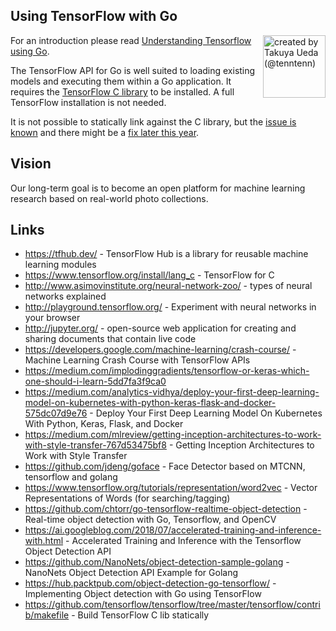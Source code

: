## Using TensorFlow with Go ##

<img align="right" width="100" height="100" src="https://photoprism.org/images/tensorgologo.png" alt="created by Takuya Ueda (@tenntenn)">

For an introduction please read [Understanding Tensorflow using Go](https://pgaleone.eu/tensorflow/go/2017/05/29/understanding-tensorflow-using-go/).

The TensorFlow API for Go is well suited to loading existing models and executing them within a Go application. It requires the [TensorFlow C library](https://www.tensorflow.org/install/lang_c) to be installed. A full TensorFlow installation is not needed.

It is not possible to statically link against the C library, but the [issue is known](https://github.com/tensorflow/tensorflow/issues/15563) and there might be a [fix later this year](https://github.com/bazelbuild/bazel/issues/1920). 

## Vision ##

Our long-term goal is to become an open platform for machine learning research based on real-world photo collections.

## Links ##
- https://tfhub.dev/ - TensorFlow Hub is a library for reusable machine learning modules
- https://www.tensorflow.org/install/lang_c - TensorFlow for C
- http://www.asimovinstitute.org/neural-network-zoo/ - types of neural networks explained
- http://playground.tensorflow.org/ - Experiment with neural networks in your browser
- http://jupyter.org/ - open-source web application for creating and sharing documents that contain live code
- https://developers.google.com/machine-learning/crash-course/ - Machine Learning Crash Course with TensorFlow APIs
- https://medium.com/implodinggradients/tensorflow-or-keras-which-one-should-i-learn-5dd7fa3f9ca0
- https://medium.com/analytics-vidhya/deploy-your-first-deep-learning-model-on-kubernetes-with-python-keras-flask-and-docker-575dc07d9e76 - Deploy Your First Deep Learning Model On Kubernetes With Python, Keras, Flask, and Docker
- https://medium.com/mlreview/getting-inception-architectures-to-work-with-style-transfer-767d53475bf8 - Getting Inception Architectures to Work with Style Transfer
- https://github.com/jdeng/goface - Face Detector based on MTCNN, tensorflow and golang
- https://www.tensorflow.org/tutorials/representation/word2vec - Vector Representations of Words (for searching/tagging)
- https://github.com/chtorr/go-tensorflow-realtime-object-detection - Real-time object detection with Go, Tensorflow, and OpenCV
- https://ai.googleblog.com/2018/07/accelerated-training-and-inference-with.html - Accelerated Training and Inference with the Tensorflow Object Detection API
- https://github.com/NanoNets/object-detection-sample-golang - NanoNets Object Detection API Example for Golang
- https://hub.packtpub.com/object-detection-go-tensorflow/ - Implementing Object detection with Go using TensorFlow
- https://github.com/tensorflow/tensorflow/tree/master/tensorflow/contrib/makefile - Build TensorFlow C lib statically